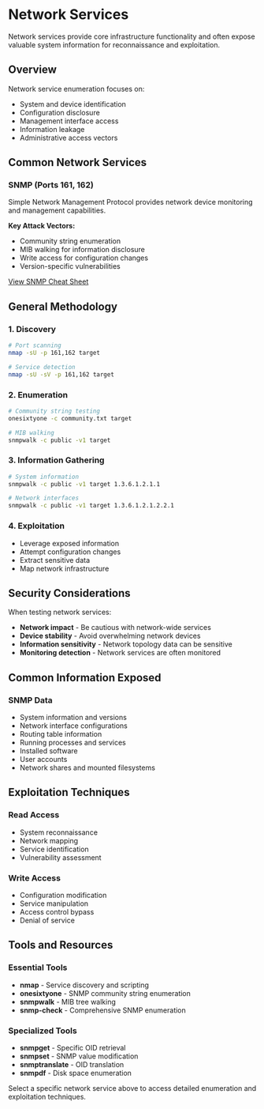 # Network Services

Network services provide core infrastructure functionality and often expose valuable system information for reconnaissance and exploitation.

## Overview

Network service enumeration focuses on:

- System and device identification
- Configuration disclosure
- Management interface access
- Information leakage
- Administrative access vectors

## Common Network Services

### SNMP (Ports 161, 162)
Simple Network Management Protocol provides network device monitoring and management capabilities.

**Key Attack Vectors:**
- Community string enumeration
- MIB walking for information disclosure
- Write access for configuration changes
- Version-specific vulnerabilities

[View SNMP Cheat Sheet](snmp.md)

## General Methodology

### 1. Discovery
```bash
# Port scanning
nmap -sU -p 161,162 target

# Service detection
nmap -sU -sV -p 161,162 target
```

### 2. Enumeration
```bash
# Community string testing
onesixtyone -c community.txt target

# MIB walking
snmpwalk -c public -v1 target
```

### 3. Information Gathering
```bash
# System information
snmpwalk -c public -v1 target 1.3.6.1.2.1.1

# Network interfaces
snmpwalk -c public -v1 target 1.3.6.1.2.1.2.2.1
```

### 4. Exploitation
- Leverage exposed information
- Attempt configuration changes
- Extract sensitive data
- Map network infrastructure

## Security Considerations

When testing network services:

- **Network impact** - Be cautious with network-wide services
- **Device stability** - Avoid overwhelming network devices
- **Information sensitivity** - Network topology data can be sensitive
- **Monitoring detection** - Network services are often monitored

## Common Information Exposed

### SNMP Data
- System information and versions
- Network interface configurations
- Routing table information
- Running processes and services
- Installed software
- User accounts
- Network shares and mounted filesystems

## Exploitation Techniques

### Read Access
- System reconnaissance
- Network mapping
- Service identification
- Vulnerability assessment

### Write Access
- Configuration modification
- Service manipulation
- Access control bypass
- Denial of service

## Tools and Resources

### Essential Tools
- **nmap** - Service discovery and scripting
- **onesixtyone** - SNMP community string enumeration
- **snmpwalk** - MIB tree walking
- **snmp-check** - Comprehensive SNMP enumeration

### Specialized Tools
- **snmpget** - Specific OID retrieval
- **snmpset** - SNMP value modification
- **snmptranslate** - OID translation
- **snmpdf** - Disk space enumeration

Select a specific network service above to access detailed enumeration and exploitation techniques.
